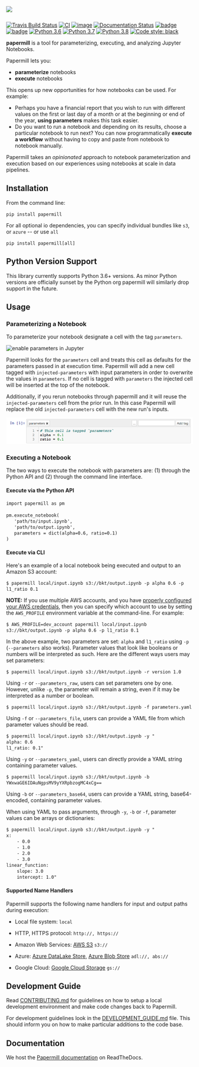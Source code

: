 <a href="https://github.com/nteract/papermill"><img src="https://media.githubusercontent.com/media/nteract/logos/master/nteract_papermill/exports/images/png/papermill_logo_wide.png" height="48px" /></a>
=======================================================================================================================================================================

<!---(binder links generated at https://mybinder.readthedocs.io/en/latest/howto/badges.html and compressed at https://tinyurl.com) -->
[![Travis Build Status](https://travis-ci.org/nteract/papermill.svg?branch=main)](https://travis-ci.org/nteract/papermill)
[![CI](https://github.com/nteract/papermill/actions/workflows/ci.yml/badge.svg?branch=main)](https://github.com/nteract/papermill/actions/workflows/ci.yml)
[![image](https://codecov.io/github/nteract/papermill/coverage.svg?branch=main)](https://codecov.io/github/nteract/papermill?branch=main)
[![Documentation Status](https://readthedocs.org/projects/papermill/badge/?version=latest)](http://papermill.readthedocs.io/en/latest/?badge=latest)
[![badge](https://tinyurl.com/ybwovtw2)](https://mybinder.org/v2/gh/nteract/papermill/main?filepath=binder%2Fprocess_highlight_dates.ipynb)
[![badge](https://tinyurl.com/y7uz2eh9)](https://mybinder.org/v2/gh/nteract/papermill/main?)
[![Python 3.6](https://img.shields.io/badge/python-3.6-blue.svg)](https://www.python.org/downloads/release/python-360/)
[![Python 3.7](https://img.shields.io/badge/python-3.7-blue.svg)](https://www.python.org/downloads/release/python-370/)
[![Python 3.8](https://img.shields.io/badge/python-3.8-blue.svg)](https://www.python.org/downloads/release/python-380/)
[![Code style: black](https://img.shields.io/badge/code%20style-black-000000.svg)](https://github.com/ambv/black)

**papermill** is a tool for parameterizing, executing, and analyzing
Jupyter Notebooks.

Papermill lets you:

-   **parameterize** notebooks
-   **execute** notebooks

This opens up new opportunities for how notebooks can be used. For
example:

-   Perhaps you have a financial report that you wish to run with
    different values on the first or last day of a month or at the
    beginning or end of the year, **using parameters** makes this task
    easier.
-   Do you want to run a notebook and depending on its results, choose a
    particular notebook to run next? You can now programmatically
    **execute a workflow** without having to copy and paste from
    notebook to notebook manually.

Papermill takes an *opinionated* approach to notebook parameterization and
execution based on our experiences using notebooks at scale in data
pipelines.

## Installation

From the command line:

``` {.sourceCode .bash}
pip install papermill
```

For all optional io dependencies, you can specify individual bundles
like `s3`, or `azure` -- or use `all`

``` {.sourceCode .bash}
pip install papermill[all]
```

## Python Version Support

This library currently supports Python 3.6+ versions. As minor Python
versions are officially sunset by the Python org papermill will similarly
drop support in the future.

## Usage

### Parameterizing a Notebook

To parameterize your notebook designate a cell with the tag ``parameters``.

![enable parameters in Jupyter](docs/img/enable_parameters.gif)

Papermill looks for the ``parameters`` cell and treats this cell as defaults for the parameters passed in at execution time. Papermill will add a new cell tagged with ``injected-parameters`` with input parameters in order to overwrite the values in ``parameters``. If no cell is tagged with ``parameters`` the injected cell will be inserted at the top of the notebook.

Additionally, if you rerun notebooks through papermill and it will reuse the ``injected-parameters`` cell from the prior run. In this case Papermill will replace the old ``injected-parameters`` cell with the new run's inputs.

![image](docs/img/parameters.png)

### Executing a Notebook

The two ways to execute the notebook with parameters are: (1) through
the Python API and (2) through the command line interface.

#### Execute via the Python API

``` {.sourceCode .python}
import papermill as pm

pm.execute_notebook(
   'path/to/input.ipynb',
   'path/to/output.ipynb',
   parameters = dict(alpha=0.6, ratio=0.1)
)
```

#### Execute via CLI

Here's an example of a local notebook being executed and output to an
Amazon S3 account:

``` {.sourceCode .bash}
$ papermill local/input.ipynb s3://bkt/output.ipynb -p alpha 0.6 -p l1_ratio 0.1
```

**NOTE:**
If you use multiple AWS accounts, and you have [properly configured your AWS  credentials](https://boto3.amazonaws.com/v1/documentation/api/latest/guide/configuration.html), then you can specify which account to use by setting the `AWS_PROFILE` environment variable at the command-line. For example:

``` {.sourceCode .bash}
$ AWS_PROFILE=dev_account papermill local/input.ipynb s3://bkt/output.ipynb -p alpha 0.6 -p l1_ratio 0.1
```

In the above example, two parameters are set: ``alpha`` and ``l1_ratio`` using ``-p`` (``--parameters`` also works). Parameter values that look like booleans or numbers will be interpreted as such. Here are the different ways users may set parameters:

``` {.sourceCode .bash}
$ papermill local/input.ipynb s3://bkt/output.ipynb -r version 1.0
```

Using ``-r`` or ``--parameters_raw``, users can set parameters one by one. However, unlike ``-p``, the parameter will remain a string, even if it may be interpreted as a number or boolean.

``` {.sourceCode .bash}
$ papermill local/input.ipynb s3://bkt/output.ipynb -f parameters.yaml
```

Using ``-f`` or ``--parameters_file``, users can provide a YAML file from which parameter values should be read.

``` {.sourceCode .bash}
$ papermill local/input.ipynb s3://bkt/output.ipynb -y "
alpha: 0.6
l1_ratio: 0.1"
```

Using ``-y`` or ``--parameters_yaml``, users can directly provide a YAML string containing parameter values.

``` {.sourceCode .bash}
$ papermill local/input.ipynb s3://bkt/output.ipynb -b YWxwaGE6IDAuNgpsMV9yYXRpbzogMC4xCg==
```

Using ``-b`` or ``--parameters_base64``, users can provide a YAML string, base64-encoded, containing parameter values.

When using YAML to pass arguments, through ``-y``, ``-b`` or ``-f``, parameter values can be arrays or dictionaries:

``` {.sourceCode .bash}
$ papermill local/input.ipynb s3://bkt/output.ipynb -y "
x:
    - 0.0
    - 1.0
    - 2.0
    - 3.0
linear_function:
    slope: 3.0
    intercept: 1.0"
```

#### Supported Name Handlers

Papermill supports the following name handlers for input and output paths during execution:

 * Local file system: `local`

 * HTTP, HTTPS protocol:  `http://, https://`

 * Amazon Web Services: [AWS S3](https://aws.amazon.com/s3/) `s3://`

 * Azure: [Azure DataLake Store](https://docs.microsoft.com/en-us/azure/data-lake-store/data-lake-store-overview), [Azure Blob Store](https://docs.microsoft.com/en-us/azure/storage/blobs/storage-blobs-overview) `adl://, abs://`

 * Google Cloud: [Google Cloud Storage](https://cloud.google.com/storage/) `gs://`

Development Guide
-----------------

Read [CONTRIBUTING.md](./CONTRIBUTING.md) for guidelines on how to setup a local development environment and make code changes back to Papermill.

For development guidelines look in the [DEVELOPMENT_GUIDE.md](./DEVELOPMENT_GUIDE.md) file. This should inform you on how to make particular additions to the code base.

Documentation
-------------

We host the [Papermill documentation](http://papermill.readthedocs.io)
on ReadTheDocs.
